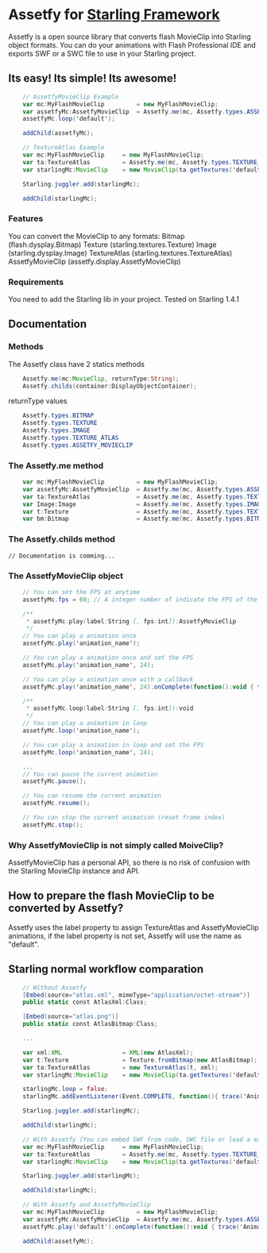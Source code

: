 # Assetfy for [Starling Framework](https://github.com/PrimaryFeather/Starling-Framework)
Assetfy is a open source library that converts flash MovieClip into Starling object formats.
You can do your animations with Flash Professional IDE and exports SWF or a SWC file to use in your Starling project.

## Its easy! Its simple! Its awesome!

```actionscript
    // AssetfyMovieClip Example
    var mc:MyFlashMovieClip         = new MyFlashMovieClip;
    var assetfyMc:AssetfyMovieClip  = Assetfy.me(mc, Assetfy.types.ASSETFY_MOVIECLIP);
    assetfyMc.loop('default');

    addChild(assetfyMc);

    // TextureAtlas Example
    var mc:MyFlashMovieClip     = new MyFlashMovieClip;
    var ta:TextureAtlas         = Assetfy.me(mc, Assetfy.types.TEXTURE_ATLAS); // return starling TextureAtlas
    var starlingMc:MovieClip    = new MovieClip(ta.getTextures('default'), Starling.current.nativeStage.frameRate); // Starling MovieClip

    Starling.juggler.add(starlingMc);

    addChild(starlingMc);
```

### Features
You can convert the MovieClip to any formats:
    Bitmap              (flash.dysplay.Bitmap)
    Texture             (starling.textures.Texture)
    Image               (starling.dysplay.Image)
    TextureAtlas        (starling.textures.TextureAtlas)
    AssetfyMovieClip    (assetfy.display.AssetfyMovieClip)

### Requirements
You need to add the Starling lib in your project.
Tested on Starling 1.4.1

## Documentation

### Methods
The Assetfy class have 2 statics methods

```actionscript
    Assetfy.me(mc:MovieClip, returnType:String);
    Assetfy.childs(container:DisplayObjectContainer);
```

returnType values

```actionscript
    Assetfy.types.BITMAP
    Assetfy.types.TEXTURE
    Assetfy.types.IMAGE
    Assetfy.types.TEXTURE_ATLAS
    Assetfy.types.ASSETFY_MOVIECLIP
```

### The Assetfy.me method

```actionscript
    var mc:MyFlashMovieClip         = new MyFlashMovieClip;
    var assetfyMc:AssetfyMovieClip  = Assetfy.me(mc, Assetfy.types.ASSETFY_MOVIECLIP);  // Converts all the frames to a Assetfy AssetfyMovieClip (Best performance in a simple and wonderfull API)
    var ta:TextureAtlas             = Assetfy.me(mc, Assetfy.types.TEXTURE_ATLAS);      // Converts all the frames to a Starling TextureAtlas (Sprite Texture and XML coordinates)
    var Image:Image                 = Assetfy.me(mc, Assetfy.types.IMAGE);              // Converts the current frame to a Starling Image
    var t:Texture                   = Assetfy.me(mc, Assetfy.types.TEXTURE);            // Converts the current frame to a Starling Texture
    var bm:Bitmap                   = Assetfy.me(mc, Assetfy.types.BITMAP);             // Converts the current frame to a Flash Bitmap
```

### The Assetfy.childs method
    // Documentation is comming...

### The AssetfyMovieClip object
```actionscript
    // You can set the FPS at anytime
    assetfyMc.fps = 60; // A integer number of indicate the FPS of the AssetfyMovieClip

    /**
     * assetfyMc.play(label:String [, fps:int]):AssetfyMovieClip
     */
    // You can play a animation once
    assetfyMc.play('animation_name');

    // You can play a animation once and set the FPS
    assetfyMc.play('animation_name', 24);

    // You can play a animation once with a callback
    assetfyMc.play('animation_name', 24).onComplete(function():void { trace('Animation complete!'); });

    /**
     * assetfyMc.loop(label:String [, fps:int]):void
     */
    // You can play a animation in loop
    assetfyMc.loop('animation_name');

    // You can play a animation in loop and set the FPS
    assetfyMc.loop('animation_name', 24);

    ...
    // You can pause the current animation
    assetfyMc.pause();

    // You can resume the current animation
    assetfyMc.resume();

    // You can stop the current animation (reset frame index)
    assetfyMc.stop();
```

### Why AssetfyMovieClip is not simply called MoiveClip?
AssetfyMovieClip has a personal API, so there is no risk of confusion with the Starling MovieClip instance and API.

## How to prepare the flash MovieClip to be converted by Assetfy?
Assetfy uses the label property to assign TextureAtlas and AssetfyMovieClip animations, if the label property is not set, Assetfy will use the name as "default".


## Starling normal workflow comparation

```actionscript
    // Without Assetfy
    [Embed(source="atlas.xml", mimeType="application/octet-stream")]
    public static const AtlasXml:Class;

    [Embed(source="atlas.png")]
    public static const AtlasBitmap:Class;

    ...

    var xml:XML                 = XML(new AtlasXml);
    var t:Texture               = Texture.fromBitmap(new AtlasBitmap);
    var ta:TextureAtlas         = new TextureAtlas(t, xml);
    var starlingMc:MovieClip    = new MovieClip(ta.getTextures('default'), Starling.current.nativeStage.frameRate);

    starlingMc.loop = false;
    starlingMc.addEventListener(Event.COMPLETE, function(){ trace('Animation complete') });

    Starling.juggler.add(starlingMc);

    addChild(starlingMc);

    // With Assetfy (You can embed SWF from code, SWC file or load a external file)
    var mc:MyFlashMovieClip     = new MyFlashMovieClip;
    var ta:TextureAtlas         = Assetfy.me(mc, Assetfy.types.TEXTURE_ATLAS);
    var starlingMc:MovieClip    = new MovieClip(ta.getTextures('default'), Starling.current.nativeStage.frameRate); // Starling MovieClip

    Starling.juggler.add(starlingMc);

    addChild(starlingMc);

    // With Assetfy and AssetfyMovieClip
    var mc:MyFlashMovieClip         = new MyFlashMovieClip;
    var assetfyMc:AssetfyMovieClip  = Assetfy.me(mc, Assetfy.types.ASSETFY_MOVIECLIP);
    assetfyMc.play('default').onComplete(function():void { trace('Animation complete!'); });

    addChild(assetfyMc);
```
